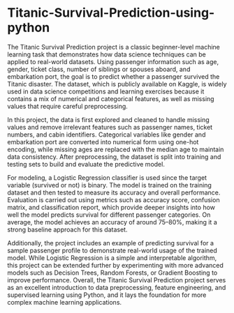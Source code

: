 # Titanic-Survival-Prediction-using-python
The Titanic Survival Prediction project is a classic beginner-level machine learning task that demonstrates how data science techniques can be applied to real-world datasets. Using passenger information such as age, gender, ticket class, number of siblings or spouses aboard, and embarkation port, the goal is to predict whether a passenger survived the Titanic disaster. The dataset, which is publicly available on Kaggle, is widely used in data science competitions and learning exercises because it contains a mix of numerical and categorical features, as well as missing values that require careful preprocessing.

In this project, the data is first explored and cleaned to handle missing values and remove irrelevant features such as passenger names, ticket numbers, and cabin identifiers. Categorical variables like gender and embarkation port are converted into numerical form using one-hot encoding, while missing ages are replaced with the median age to maintain data consistency. After preprocessing, the dataset is split into training and testing sets to build and evaluate the predictive model.

For modeling, a Logistic Regression classifier is used since the target variable (survived or not) is binary. The model is trained on the training dataset and then tested to measure its accuracy and overall performance. Evaluation is carried out using metrics such as accuracy score, confusion matrix, and classification report, which provide deeper insights into how well the model predicts survival for different passenger categories. On average, the model achieves an accuracy of around 75–80%, making it a strong baseline approach for this dataset.

Additionally, the project includes an example of predicting survival for a sample passenger profile to demonstrate real-world usage of the trained model. While Logistic Regression is a simple and interpretable algorithm, this project can be extended further by experimenting with more advanced models such as Decision Trees, Random Forests, or Gradient Boosting to improve performance. Overall, the Titanic Survival Prediction project serves as an excellent introduction to data preprocessing, feature engineering, and supervised learning using Python, and it lays the foundation for more complex machine learning applications.
